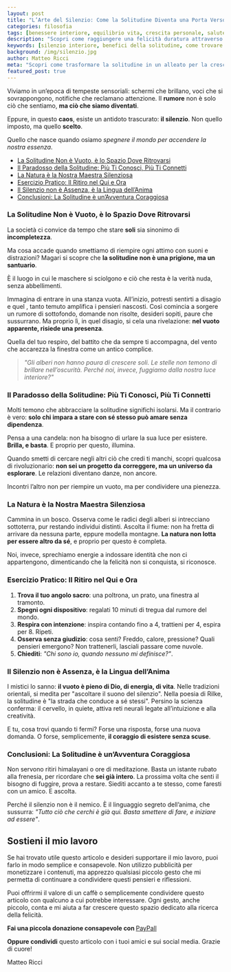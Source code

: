 ```yaml
---
layout: post
title: "L’Arte del Silenzio: Come la Solitudine Diventa una Porta Verso la Tua Pienezza Interiore"
categories: filosofia
tags: [benessere interiore, equilibrio vita, crescita personale, salute mentale, mindfulness]
description: "Scopri come raggiungere una felicità duratura attraverso un approccio olistico che integra corpo, mente e spirito. Leggi consigli pratici e riflessioni per coltivare il tuo benessere interiore e trovare l'equilibrio nella tua vita quotidiana."
keywords: [silenzio interiore, benefici della solitudine, come trovare se stessi, crescita personale, meditazione e natura, vivere con presenza] 
background: /img/silenzio.jpg
author: Matteo Ricci
meta: "Scopri come trasformare la solitudine in un alleato per la crescita interiore. Impara l’arte del silenzio e ritrova la pienezza che è già dentro di te."
featured_post: true
---
```



Viviamo in un’epoca di tempeste sensoriali: schermi che brillano, voci che si sovrappongono, notifiche che reclamano attenzione. Il **rumore** non è solo ciò che sentiamo, **ma ciò che siamo diventati**. 

Eppure, in questo **caos**, esiste un antidoto trascurato: **il silenzio**. Non quello imposto, ma quello **scelto**. 

Quello che nasce quando osiamo *spegnere il mondo per accendere la nostra essenza*.

- [La Solitudine Non è Vuoto, è lo Spazio Dove Ritrovarsi](#la-solitudine-non-è-vuoto-è-lo-spazio-dove-ritrovarsi)
- [Il Paradosso della Solitudine: Più Ti Conosci, Più Ti Connetti](#il-paradosso-della-solitudine-più-ti-conosci-più-ti-connetti)
- [La Natura è la Nostra Maestra Silenziosa](#la-natura-è-la-nostra-maestra-silenziosa)
- [Esercizio Pratico: Il Ritiro nel Qui e Ora](#esercizio-pratico-il-ritiro-nel-qui-e-ora)
- [Il Silenzio non è Assenza, è la Lingua dell’Anima](#il-silenzio-non-è-assenza-è-la-lingua-dellanima)
- [Conclusioni: La Solitudine è un’Avventura Coraggiosa](#conclusioni-la-solitudine-è-unavventura-coraggiosa)

### La Solitudine Non è Vuoto, è lo Spazio Dove Ritrovarsi  
La società ci convice da tempo che stare **soli** sia sinonimo di **incompletezza**. 

Ma cosa accade quando smettiamo di riempire ogni attimo con suoni e distrazioni? Magari si scopre che **la solitudine non è una prigione, ma un santuario**.

È il luogo in cui le maschere si sciolgono e ciò che resta è la verità nuda, senza abbellimenti.  

Immagina di entrare in una stanza vuota. All’inizio, potresti sentirti a disagio e quel , tanto temuto amplifica i pensieri nascosti. Così comincia a sorgere un rumore di sottofondo, domande non risolte, desideri sopiti, paure che sussurrano. Ma proprio lì, in quel disagio, si cela una rivelazione: **nel vuoto apparente, risiede una presenza**. 

Quella del tuo respiro, del battito che da sempre ti accompagna, del vento che accarezza la finestra come un antico complice.  

> *"Gli alberi non hanno paura di crescere soli. Le stelle non temono di brillare nell’oscurità. Perché noi, invece, fuggiamo dalla nostra luce interiore?"*  

### Il Paradosso della Solitudine: Più Ti Conosci, Più Ti Connetti  

Molti temono che abbracciare la solitudine significhi isolarsi. Ma il contrario è vero: **solo chi impara a stare con sé stesso può amare senza dipendenza**. 

Pensa a una candela: non ha bisogno di urlare la sua luce per esistere. **Brilla, e basta**. E proprio per questo, illumina.  

Quando smetti di cercare negli altri ciò che credi ti manchi, scopri qualcosa di rivoluzionario: **non sei un progetto da correggere, ma un universo da esplorare**. Le relazioni diventano danze, non ancore. 

Incontri l’altro non per riempire un vuoto, ma per condividere una pienezza.  

### La Natura è la Nostra Maestra Silenziosa  
Cammina in un bosco. Osserva come le radici degli alberi si intrecciano sottoterra, pur restando individui distinti. Ascolta il fiume: non ha fretta di arrivare da nessuna parte, eppure modella montagne. **La natura non lotta per essere altro da sé**, e proprio per questo è completa. 

Noi, invece, sprechiamo energie a indossare identità che non ci appartengono, dimenticando che la felicità non si conquista, si riconosce.  

### Esercizio Pratico: Il Ritiro nel Qui e Ora  
1. **Trova il tuo angolo sacro**: una poltrona, un prato, una finestra al tramonto.  
2. **Spegni ogni dispositivo**: regalati 10 minuti di tregua dal rumore del mondo.  
3. **Respira con intenzione**: inspira contando fino a 4, trattieni per 4, espira per 8. Ripeti.  
4. **Osserva senza giudizio**: cosa senti? Freddo, calore, pressione? Quali pensieri emergono? Non trattenerli, lasciali passare come nuvole.  
5. **Chiediti**: *"Chi sono io, quando nessuno mi definisce?"*.  

### Il Silenzio non è Assenza, è la Lingua dell’Anima  
I mistici lo sanno: **il vuoto è pieno di Dio, di energia, di vita**. Nelle tradizioni orientali, si medita per "ascoltare il suono del silenzio". Nella poesia di Rilke, la solitudine è "la strada che conduce a sé stessi". Persino la scienza conferma: il cervello, in quiete, attiva reti neurali legate all’intuizione e alla creatività.  

E tu, cosa trovi quando ti fermi? Forse una risposta, forse una nuova domanda. O forse, semplicemente, **il coraggio di esistere senza scuse**.  

### Conclusioni: La Solitudine è un’Avventura Coraggiosa  
Non servono ritiri himalayani o ore di meditazione. Basta un istante rubato alla frenesia, per ricordare che **sei già intero**. La prossima volta che senti il bisogno di fuggire, prova a restare. Siediti accanto a te stesso, come faresti con un amico. E ascolta.  

Perché il silenzio non è il nemico. È il linguaggio segreto dell’anima, che sussurra: *"Tutto ciò che cerchi è già qui. Basta smettere di fare, e iniziare ad essere"*.  

<h2>Sostieni il mio lavoro</h2>
<p>Se hai trovato utile questo articolo e desideri supportare il mio lavoro, puoi farlo in modo semplice e consapevole. Non utilizzo pubblicità per monetizzare i contenuti, ma apprezzo qualsiasi piccolo gesto che mi permetta di continuare a condividere questi pensieri e riflessioni.</p>

<p>Puoi offrirmi il valore di un caffè o semplicemente condividere questo articolo con qualcuno a cui potrebbe interessare. Ogni gesto, anche piccolo, conta e mi aiuta a far crescere questo spazio dedicato alla ricerca della felicità.</p>

<p><strong>Fai una piccola donazione consapevole con </strong> <a href="https://www.paypal.me/pythonmat" target="_blank" rel="noopener noreferrer"> PayPall </a>

<p><strong>Oppure condividi</strong> questo articolo con i tuoi amici e sui social media. Grazie di cuore!</p>

Matteo Ricci



